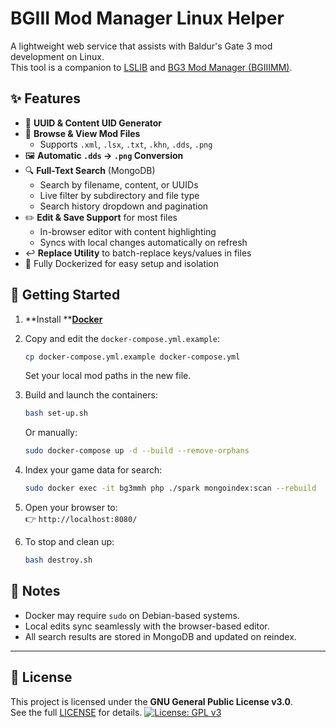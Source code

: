 # BGIII Mod Manager Linux Helper

A lightweight web service that assists with Baldur's Gate 3 mod development on Linux.\
This tool is a companion to [LSLIB](https://github.com/Norbyte/lslib) and [BG3 Mod Manager (BGIIIMM)](https://github.com/LaughingLeader/BG3ModManager).

## ✨ Features

- 🔧 **UUID & Content UID Generator**
- 🧽 **Browse & View Mod Files**
  - Supports `.xml`, `.lsx`, `.txt`, `.khn`, `.dds`, `.png`
- 🖼️ **Automatic `.dds` → `.png` Conversion**
- 🔍 **Full-Text Search** (MongoDB)
  - Search by filename, content, or UUIDs
  - Live filter by subdirectory and file type
  - Search history dropdown and pagination
- ✏️ **Edit & Save Support** for most files
  - In-browser editor with content highlighting
  - Syncs with local changes automatically on refresh
- ↩️ **Replace Utility** to batch-replace keys/values in files
- 🐳 Fully Dockerized for easy setup and isolation

## 🚀 Getting Started

1. **Install **[**Docker**](https://docs.docker.com/engine/install/)

2. Copy and edit the `docker-compose.yml.example`:

   ```bash
   cp docker-compose.yml.example docker-compose.yml
   ```

   Set your local mod paths in the new file.

3. Build and launch the containers:

   ```bash
   bash set-up.sh
   ```

   Or manually:

   ```bash
   sudo docker-compose up -d --build --remove-orphans
   ```

4. Index your game data for search:

   ```bash
   sudo docker exec -it bg3mmh php ./spark mongoindex:scan --rebuild
   ```

5. Open your browser to:\
   👉 `http://localhost:8080/`

6. To stop and clean up:

   ```bash
   bash destroy.sh
   ```

## 🧪 Notes

- Docker may require `sudo` on Debian-based systems.
- Local edits sync seamlessly with the browser-based editor.
- All search results are stored in MongoDB and updated on reindex.

---

## 📜 License

This project is licensed under the **GNU General Public License v3.0**.\
See the full [LICENSE](./LICENSE.txt) for details.
[![License: GPL v3](https://img.shields.io/badge/License-GPLv3-blue.svg)](https://www.gnu.org/licenses/gpl-3.0)

